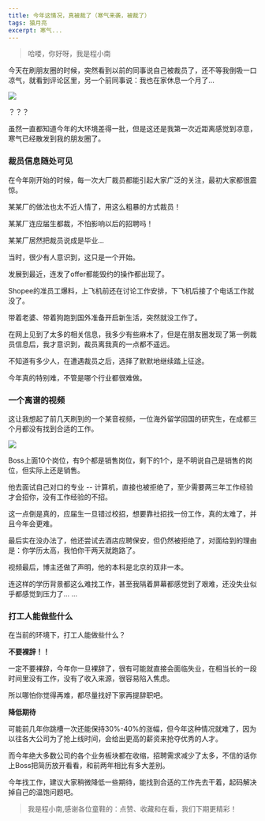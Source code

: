 ```yaml
---
title: 今年这情况，真被裁了（寒气来袭，被裁了）
tags: 猿月亮
excerpt: 寒气...
---
```

> 哈喽，你好呀，我是程小南

今天在刷朋友圈的时候，突然看到以前的同事说自己被裁员了，还不等我倒吸一口凉气，就看到评论区里，另一个前同事说：我也在家休息一个月了...

![](https://navtool.gitee.io/blog/assets/imgs/20220926/image-20220926222659139.png)

？？？

虽然一直都知道今年的大环境差得一批，但是这还是我第一次近距离感觉到凉意，寒气已经散发到我的朋友圈了。

### 裁员信息随处可见

在今年刚开始的时候，每一次大厂裁员都能引起大家广泛的关注，最初大家都很震惊。

某某厂的做法也太不近人情了，用这么粗暴的方式裁员！

某某厂连应届生都裁，不怕影响以后的招聘吗！

某某厂居然把裁员说成是毕业... 

当时，很少有人意识到，这只是一个开始。

发展到最近，连发了offer都能毁约的操作都出现了。

Shopee的准员工爆料，上飞机前还在讨论工作安排，下飞机后接了个电话工作就没了。

带着老婆、带着狗跑到国外准备开启新生活，突然就没工作了。

在网上见到了太多的相关信息，我多少有些麻木了，但是在朋友圈发现了第一例裁员信息后，我才意识到，裁员离我真的一点都不遥远。

不知道有多少人，在遭遇裁员之后，选择了默默地继续踏上征途。

今年真的特别难，不管是哪个行业都很难做。

### 一个离谱的视频

这让我想起了前几天刷到的一个某音视频，一位海外留学回国的研究生，在成都三个月都没有找到合适的工作。

![](https://navtool.gitee.io/blog/assets/imgs/20220926/image-20220926222508094.png)


Boss上面10个岗位，有9个都是销售岗位，剩下的1个，是不明说自己是销售的岗位，但实际上还是销售。

他去面试自己对口的专业 -- 计算机，直接也被拒绝了，至少需要两三年工作经验才会招你，没有工作经验的不招。

这一点倒是真的，应届生一旦错过校招，想要靠社招找一份工作，真的太难了，并且今年会更难。

最后实在没办法了，他还尝试去酒店应聘保安，但仍然被拒绝了，对面给到的理由是：你学历太高，我怕你干两天就跑路了。

视频最后，博主还做了声明，他的本科是北京的双非一本。

连这样的学历背景都这么难找工作，甚至我隔着屏幕都感觉到了艰难，还没失业似乎都感觉到压力了... ...

### 打工人能做些什么

在当前的环境下，打工人能做些什么？

**不要裸辞！！**

一定不要裸辞，今年你一旦裸辞了，很有可能就直接会面临失业，在相当长的一段时间里没有工作，没有了收入来源，很容易陷入焦虑。

所以哪怕你觉得再难，都尽量找好下家再提辞职吧。

**降低期待**

可能前几年你跳槽一次还能保持30%-40%的涨幅，但今年这种情况就难了，因为以往各大公司为了抢上线时间，会给出更高的薪资来抢夺优秀的人才。

而今年绝大多数公司的各个业务板块都在收缩，招聘需求减少了太多，不信的话你上Boss把简历放开看看，和前两年相比有多大差别。

今年找工作，建议大家稍微降低一些期待，能找到合适的工作先去干着，起码解决掉自己的温饱问题吧。

>  我是程小南,感谢各位童鞋的：点赞、收藏和在看，我们下期更精彩！



















